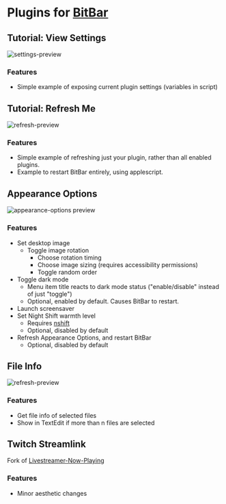 # Plugins for [BitBar](https://getbitbar.com/)
## Tutorial: View Settings
![settings-preview](https://raw.githubusercontent.com/KarlPiper/Plugins-for-Bitbar/master/images/settings-preview.png)
### Features
- Simple example of exposing current plugin settings (variables in script)
## Tutorial: Refresh Me
![refresh-preview](https://raw.githubusercontent.com/KarlPiper/Plugins-for-Bitbar/master/images/refresh.png)
### Features
- Simple example of refreshing just your plugin, rather than all enabled plugins.
- Example to restart BitBar entirely, using applescript.
## Appearance Options
![appearance-options preview](https://raw.githubusercontent.com/KarlPiper/Plugins-for-Bitbar/master/images/appearance-preview.gif)
### Features
- Set desktop image
  - Toggle image rotation
	- Choose rotation timing
	- Choose image sizing (requires accessibility permissions)
	- Toggle random order
- Toggle dark mode
  - Menu item title reacts to dark mode status ("enable/disable" instead of just "toggle")
  - Optional, enabled by default. Causes BitBar to restart.
- Launch screensaver
- Set Night Shift warmth level
  - Requires [nshift](https://github.com/jenghis/nshift)
  - Optional, disabled by default
- Refresh Appearance Options, and restart BitBar
  - Optional, disabled by default
## File Info
![refresh-preview](https://raw.githubusercontent.com/KarlPiper/Plugins-for-Bitbar/master/images/file-info-preview.gif)
### Features
- Get file info of selected files
- Show in TextEdit if more than n files are selected
## Twitch Streamlink
Fork of [Livestreamer-Now-Playing](https://github.com/matryer/bitbar-plugins/blob/master/Web/Twitch/livestreamer-now-playing.5m.js)
### Features
- Minor aesthetic changes
